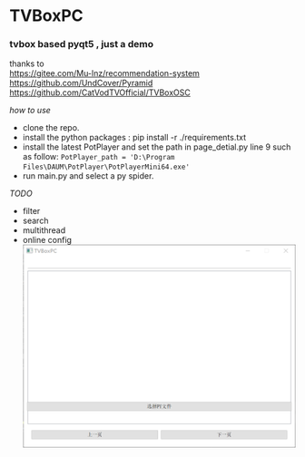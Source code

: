 # TVBoxPC
### tvbox based pyqt5 , just a demo  
thanks to   
https://gitee.com/Mu-lnz/recommendation-system  
https://github.com/UndCover/Pyramid  
https://github.com/CatVodTVOfficial/TVBoxOSC  

*how to use*  
+ clone the repo.
+ install the python packages : pip install -r ./requirements.txt  
+ install the latest PotPlayer and set the path in page_detial.py line 9
  such as follow:
  `PotPlayer_path = 'D:\Program Files\DAUM\PotPlayer\PotPlayerMini64.exe'`
+ run main.py and select a py spider.


 *TODO*  
 + filter  
 + search
 + multithread
 + online config
![Image text](shot.png)

